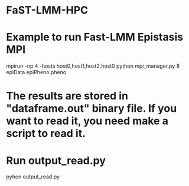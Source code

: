 # FaST-LMM-HPC

# Example to run Fast-LMM Epistasis MPI

mpirun -np 4 -hosts host0,host1,host2,host0 python mpi_manager.py 8 epiData epiPheno.pheno

# The results are stored in "dataframe.out" binary file. If you want to read it, you need make a script to read it.
# Run output_read.py

pyhon output_read.py
